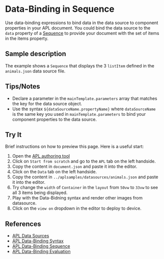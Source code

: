 # Data-Binding in Sequence

Use data-binding expressions to bind data in the data source to component properties in your APL document. You could bind the data source to the `data` property of a [Sequence](https://developer.amazon.com/en-US/docs/alexa/alexa-presentation-language/apl-sequence.html) to provide your document with the set of items in the items property.

## Sample description

The example shows a `Sequence` that displays the 3 `listItem` defined in the `animals.json` data source file.

## Tips/Notes

- Declare a parameter in the `mainTemplate.parameters` array that matches the key for the data source object.
- Use the syntax `${dataSourceName.propertyName}` where `dataSourceName` is the same key you used in `mainTemplate.parameters` to bind your component properties to the data source.

## Try It

Brief instructions on how to preview this page.  Here is a useful start:

1. Open the [APL authoring tool](https://developer.amazon.com/alexa/console/ask/displays)
1. Click on `Start from scratch` and go to the `APL` tab on the left handside.
1. Copy the content in `document.json` and paste it into the editor.
1. Click on the `Data` tab on the left handside.
1. Copy the content in `../aplsamples/datasources/animals.json` and paste it into the editor.
1. Try change the `width` of `Container` in the `layout` from `50vw` to `33vw` to see all 3 items being displayed.
1. Play with the Data-Bidning syntax and render other images from datasource.
1. Click on the `view on` dropdown in the editor to deploy to device.

## References

- [APL Data Sources](https://developer.amazon.com/en-US/docs/alexa/alexa-presentation-language/apl-data-source.html)
- [APL Data-Binding Syntax](https://developer.amazon.com/en-US/docs/alexa/alexa-presentation-language/apl-data-binding-syntax.html)
- [APL Data-Binding Sequence](https://developer.amazon.com/en-US/docs/alexa/alexa-presentation-language/apl-data-source.html#sequence-size)
- [APL Data-Binding Evaluation](https://developer.amazon.com/en-US/docs/alexa/alexa-presentation-language/apl-data-binding-evaluation-v1.html)